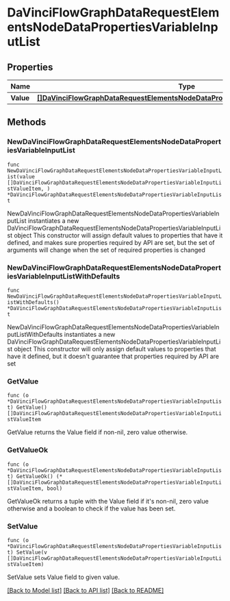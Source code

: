 # DaVinciFlowGraphDataRequestElementsNodeDataPropertiesVariableInputList

## Properties

Name | Type | Description | Notes
------------ | ------------- | ------------- | -------------
**Value** | [**[]DaVinciFlowGraphDataRequestElementsNodeDataPropertiesVariableInputListValueItem**](DaVinciFlowGraphDataRequestElementsNodeDataPropertiesVariableInputListValueItem.md) |  | 

## Methods

### NewDaVinciFlowGraphDataRequestElementsNodeDataPropertiesVariableInputList

`func NewDaVinciFlowGraphDataRequestElementsNodeDataPropertiesVariableInputList(value []DaVinciFlowGraphDataRequestElementsNodeDataPropertiesVariableInputListValueItem, ) *DaVinciFlowGraphDataRequestElementsNodeDataPropertiesVariableInputList`

NewDaVinciFlowGraphDataRequestElementsNodeDataPropertiesVariableInputList instantiates a new DaVinciFlowGraphDataRequestElementsNodeDataPropertiesVariableInputList object
This constructor will assign default values to properties that have it defined,
and makes sure properties required by API are set, but the set of arguments
will change when the set of required properties is changed

### NewDaVinciFlowGraphDataRequestElementsNodeDataPropertiesVariableInputListWithDefaults

`func NewDaVinciFlowGraphDataRequestElementsNodeDataPropertiesVariableInputListWithDefaults() *DaVinciFlowGraphDataRequestElementsNodeDataPropertiesVariableInputList`

NewDaVinciFlowGraphDataRequestElementsNodeDataPropertiesVariableInputListWithDefaults instantiates a new DaVinciFlowGraphDataRequestElementsNodeDataPropertiesVariableInputList object
This constructor will only assign default values to properties that have it defined,
but it doesn't guarantee that properties required by API are set

### GetValue

`func (o *DaVinciFlowGraphDataRequestElementsNodeDataPropertiesVariableInputList) GetValue() []DaVinciFlowGraphDataRequestElementsNodeDataPropertiesVariableInputListValueItem`

GetValue returns the Value field if non-nil, zero value otherwise.

### GetValueOk

`func (o *DaVinciFlowGraphDataRequestElementsNodeDataPropertiesVariableInputList) GetValueOk() (*[]DaVinciFlowGraphDataRequestElementsNodeDataPropertiesVariableInputListValueItem, bool)`

GetValueOk returns a tuple with the Value field if it's non-nil, zero value otherwise
and a boolean to check if the value has been set.

### SetValue

`func (o *DaVinciFlowGraphDataRequestElementsNodeDataPropertiesVariableInputList) SetValue(v []DaVinciFlowGraphDataRequestElementsNodeDataPropertiesVariableInputListValueItem)`

SetValue sets Value field to given value.



[[Back to Model list]](../README.md#documentation-for-models) [[Back to API list]](../README.md#documentation-for-api-endpoints) [[Back to README]](../README.md)


